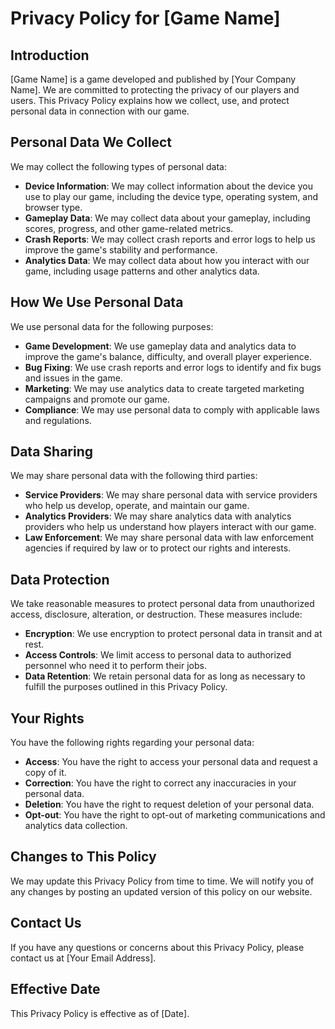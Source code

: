 # Privacy Policy for [Game Name]

## Introduction

[Game Name] is a game developed and published by [Your Company Name]. We are committed to protecting the privacy of our players and users. This Privacy Policy explains how we collect, use, and protect personal data in connection with our game.

## Personal Data We Collect

We may collect the following types of personal data:

- **Device Information**: We may collect information about the device you use to play our game, including the device type, operating system, and browser type.
- **Gameplay Data**: We may collect data about your gameplay, including scores, progress, and other game-related metrics.
- **Crash Reports**: We may collect crash reports and error logs to help us improve the game's stability and performance.
- **Analytics Data**: We may collect data about how you interact with our game, including usage patterns and other analytics data.

## How We Use Personal Data

We use personal data for the following purposes:

- **Game Development**: We use gameplay data and analytics data to improve the game's balance, difficulty, and overall player experience.
- **Bug Fixing**: We use crash reports and error logs to identify and fix bugs and issues in the game.
- **Marketing**: We may use analytics data to create targeted marketing campaigns and promote our game.
- **Compliance**: We may use personal data to comply with applicable laws and regulations.

## Data Sharing

We may share personal data with the following third parties:

- **Service Providers**: We may share personal data with service providers who help us develop, operate, and maintain our game.
- **Analytics Providers**: We may share analytics data with analytics providers who help us understand how players interact with our game.
- **Law Enforcement**: We may share personal data with law enforcement agencies if required by law or to protect our rights and interests.

## Data Protection

We take reasonable measures to protect personal data from unauthorized access, disclosure, alteration, or destruction. These measures include:

- **Encryption**: We use encryption to protect personal data in transit and at rest.
- **Access Controls**: We limit access to personal data to authorized personnel who need it to perform their jobs.
- **Data Retention**: We retain personal data for as long as necessary to fulfill the purposes outlined in this Privacy Policy.

## Your Rights

You have the following rights regarding your personal data:

- **Access**: You have the right to access your personal data and request a copy of it.
- **Correction**: You have the right to correct any inaccuracies in your personal data.
- **Deletion**: You have the right to request deletion of your personal data.
- **Opt-out**: You have the right to opt-out of marketing communications and analytics data collection.

## Changes to This Policy

We may update this Privacy Policy from time to time. We will notify you of any changes by posting an updated version of this policy on our website.

## Contact Us

If you have any questions or concerns about this Privacy Policy, please contact us at [Your Email Address].

## Effective Date

This Privacy Policy is effective as of [Date].